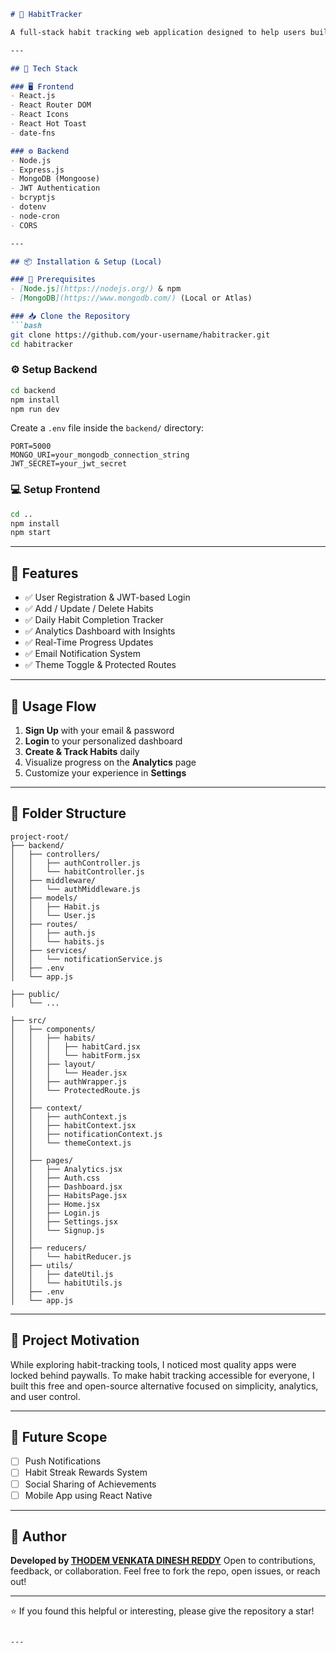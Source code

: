 
````markdown
# 🧠 HabitTracker

A full-stack habit tracking web application designed to help users build good habits and break bad ones through structured tracking, reminders, and real-time progress analytics. Built with the **MERN stack** (MongoDB, Express.js, React, Node.js), it features secure authentication, a rich dashboard, and customizable settings — all free and accessible.

---

## 🚀 Tech Stack

### 🖥️ Frontend
- React.js  
- React Router DOM  
- React Icons  
- React Hot Toast  
- date-fns

### ⚙️ Backend
- Node.js  
- Express.js  
- MongoDB (Mongoose)  
- JWT Authentication  
- bcryptjs  
- dotenv   
- node-cron  
- CORS

---

## 📦 Installation & Setup (Local)

### 🔧 Prerequisites
- [Node.js](https://nodejs.org/) & npm
- [MongoDB](https://www.mongodb.com/) (Local or Atlas)

### 📥 Clone the Repository
```bash
git clone https://github.com/your-username/habitracker.git
cd habitracker
````

### ⚙️ Setup Backend

```bash
cd backend
npm install
npm run dev
```

Create a `.env` file inside the `backend/` directory:

```env
PORT=5000
MONGO_URI=your_mongodb_connection_string
JWT_SECRET=your_jwt_secret
```

### 💻 Setup Frontend

```bash
cd ..
npm install
npm start
```

---

## 🔧 Features

* ✅ User Registration & JWT-based Login
* ✅ Add / Update / Delete Habits
* ✅ Daily Habit Completion Tracker
* ✅ Analytics Dashboard with Insights
* ✅ Real-Time Progress Updates
* ✅ Email Notification System
* ✅ Theme Toggle & Protected Routes

---

## 🧪 Usage Flow

1. **Sign Up** with your email & password
2. **Login** to your personalized dashboard
3. **Create & Track Habits** daily
4. Visualize progress on the **Analytics** page
5. Customize your experience in **Settings**

---

## 📁 Folder Structure

```
project-root/
├── backend/
│   ├── controllers/
│   │   ├── authController.js
│   │   └── habitController.js
│   ├── middleware/
│   │   └── authMiddleware.js
│   ├── models/
│   │   ├── Habit.js
│   │   └── User.js
│   ├── routes/
│   │   ├── auth.js
│   │   └── habits.js
│   ├── services/
│   │   └── notificationService.js
│   ├── .env
│   └── app.js

├── public/
│   └── ...

├── src/
│   ├── components/
│   │   ├── habits/
│   │   │   ├── habitCard.jsx
│   │   │   └── habitForm.jsx
│   │   ├── layout/
│   │   │   └── Header.jsx
│   │   ├── authWrapper.js
│   │   └── ProtectedRoute.js
│   │
│   ├── context/
│   │   ├── authContext.js
│   │   ├── habitContext.jsx
│   │   ├── notificationContext.js
│   │   └── themeContext.js
│   │
│   ├── pages/
│   │   ├── Analytics.jsx
│   │   ├── Auth.css
│   │   ├── Dashboard.jsx
│   │   ├── HabitsPage.jsx
│   │   ├── Home.jsx
│   │   ├── Login.js
│   │   ├── Settings.jsx
│   │   └── Signup.js
│   │
│   ├── reducers/
│   │   └── habitReducer.js
│   ├── utils/
│   │   ├── dateUtil.js
│   │   └── habitUtils.js
│   ├── .env
│   └── app.js
```

---

## 🎯 Project Motivation

While exploring habit-tracking tools, I noticed most quality apps were locked behind paywalls. To make habit tracking accessible for everyone, I built this free and open-source alternative focused on simplicity, analytics, and user control.

---

## 🧠 Future Scope

* [ ] Push Notifications
* [ ] Habit Streak Rewards System
* [ ] Social Sharing of Achievements
* [ ] Mobile App using React Native

---

## 🙋 Author

**Developed by [THODEM VENKATA DINESH REDDY](https://github.com/ThodemDinesh)**
Open to contributions, feedback, or collaboration.
Feel free to fork the repo, open issues, or reach out!

---

⭐ If you found this helpful or interesting, please give the repository a star!

```

---

```
